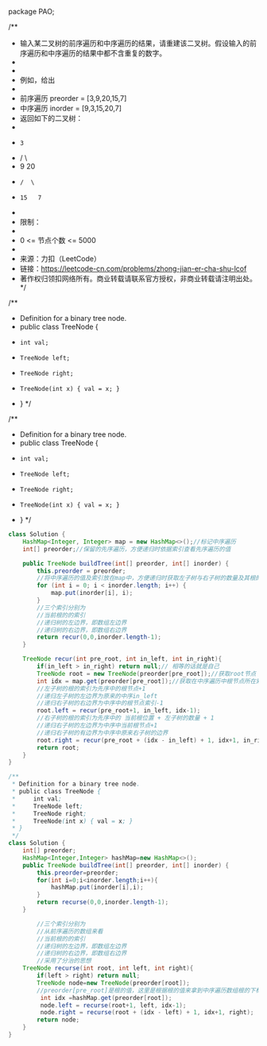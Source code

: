 package PAO;

/**
 * 输入某二叉树的前序遍历和中序遍历的结果，请重建该二叉树。假设输入的前序遍历和中序遍历的结果中都不含重复的数字。
 *
 *
 * 例如，给出
 *
 * 前序遍历 preorder = [3,9,20,15,7]
 * 中序遍历 inorder = [9,3,15,20,7]
 * 返回如下的二叉树：
 *
 *     3
 *    / \
 *    9  20
 *     /  \
 *     15   7
 *
 * 限制：
 *
 * 0 <= 节点个数 <= 5000
 *
 * 来源：力扣（LeetCode）
 * 链接：https://leetcode-cn.com/problems/zhong-jian-er-cha-shu-lcof
 * 著作权归领扣网络所有。商业转载请联系官方授权，非商业转载请注明出处。
 */


/**
 * Definition for a binary tree node.
 * public class TreeNode {
 *     int val;
 *     TreeNode left;
 *     TreeNode right;
 *     TreeNode(int x) { val = x; }
 * }
 */


/**
 * Definition for a binary tree node.
 * public class TreeNode {
 *     int val;
 *     TreeNode left;
 *     TreeNode right;
 *     TreeNode(int x) { val = x; }
 * }
 */

```java
class Solution {
    HashMap<Integer, Integer> map = new HashMap<>();//标记中序遍历
    int[] preorder;//保留的先序遍历，方便递归时依据索引查看先序遍历的值

    public TreeNode buildTree(int[] preorder, int[] inorder) {
        this.preorder = preorder;
        //将中序遍历的值及索引放在map中，方便递归时获取左子树与右子树的数量及其根的索引
        for (int i = 0; i < inorder.length; i++) {
            map.put(inorder[i], i);
        }
        //三个索引分别为
        //当前根的的索引
        //递归树的左边界，即数组左边界
        //递归树的右边界，即数组右边界
        return recur(0,0,inorder.length-1);
    }

    TreeNode recur(int pre_root, int in_left, int in_right){
        if(in_left > in_right) return null;// 相等的话就是自己
        TreeNode root = new TreeNode(preorder[pre_root]);//获取root节点
        int idx = map.get(preorder[pre_root]);//获取在中序遍历中根节点所在索引，以方便获取左子树的数量
        //左子树的根的索引为先序中的根节点+1 
        //递归左子树的左边界为原来的中序in_left
        //递归右子树的右边界为中序中的根节点索引-1
        root.left = recur(pre_root+1, in_left, idx-1);
        //右子树的根的索引为先序中的 当前根位置 + 左子树的数量 + 1
        //递归右子树的左边界为中序中当前根节点+1
        //递归右子树的有边界为中序中原来右子树的边界
        root.right = recur(pre_root + (idx - in_left) + 1, idx+1, in_right);
        return root;
    }
}
```

```java
/**
 * Definition for a binary tree node.
 * public class TreeNode {
 *     int val;
 *     TreeNode left;
 *     TreeNode right;
 *     TreeNode(int x) { val = x; }
 * }
 */
class Solution {
    int[] preorder;
    HashMap<Integer,Integer> hashMap=new HashMap<>();
    public TreeNode buildTree(int[] preorder, int[] inorder) {
        this.preorder=preorder;
        for(int i=0;i<inorder.length;i++){
            hashMap.put(inorder[i],i);
        }
        return recurse(0,0,inorder.length-1);
    }

        //三个索引分别为
        //从前序遍历的数组来看
        //当前根的的索引
        //递归树的左边界，即数组左边界
        //递归树的右边界，即数组右边界
        //采用了分治的思想
    TreeNode recurse(int root, int left, int right){
        if(left > right) return null;
        TreeNode node=new TreeNode(preorder[root]);
        //preorder[pre_root]是根的值，这里是根据根的值来拿到中序遍历数组根的下标
         int idx =hashMap.get(preorder[root]);
         node.left = recurse(root+1, left, idx-1);
         node.right = recurse(root + (idx - left) + 1, idx+1, right);
        return node;
    }
}
```